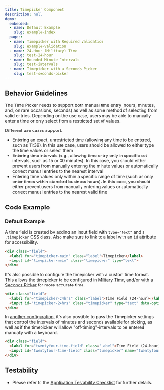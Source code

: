 ```yaml
---
title: Timepicker Component
description: null
demo:
  embedded:
  - name: Default Example
    slug: example-index
  pages:
  - name: Timepicker with Required Validation
    slug: example-validation
  - name: 24-Hour (Military) Time
    slug: test-24-hour
  - name: Rounded Minute Intervals
    slug: test-intervals
  - name: Timepicker with a Seconds Picker
    slug: test-seconds-picker
---
```

## Behavior Guidelines

The Time Picker needs to support both manual time entry (hours, minutes, and, on rare occasions, seconds) as well as some method of selecting from valid entries. Depending on the use case, users may be able to manually enter a time or only select from a restricted set of values.

Different use cases support:

- Entering an exact, unrestricted time (allowing any time to be entered, such as 11:39). In this use case, users should be allowed to either type the time values or select them
- Entering time intervals (e.g., allowing time entry only in specific set intervals, such as 15 or 30 minutes). In this case, you should either prevent users from manually entering the minute values or automatically correct manual entries to the nearest interval
- Entering time values only within a specific range of time (such as only enter times within standard business hours). In this case, you should either prevent users from manually entering values or automatically correct manual entries to the nearest valid time

## Code Example

### Default Example

A time field is created by adding an input field with `type="text"` and a `.timepicker` CSS class. Also make sure to link to a label with an `id` attribute for accessibility.

```html
<div class="field">
  <label for="timepicker-main" class="label">Timepicker</label>
  <input id="timepicker-main" class="timepicker" type="text">
</div>
```

It's also possible to configure the timepicker with a custom time format.  This allows the timepicker to be configured in [Military Time](https://design.infor.com/code/ids-enterprise/latest/demo/timepicker/example-24-hour?font=source-sans), and/or with a [Seconds Picker](https://design.infor.com/code/ids-enterprise/latest/demo/timepicker/example-seconds-picker?font=source-sans) for more accurate time.

```html
<div class="field">
  <label for="timepicker-24hrs" class="label">Time Field (24-hour)</label>
  <input id="timepicker-24hrs" class="timepicker" type="text" data-options='{ "timeFormat": "HH:mm" };' />
</div>
```

In [another configuration](https://design.infor.com/code/ids-enterprise/latest/demo/timepicker/example-intervals?font=source-sans), it's also possible to pass the Timepicker settings that control the intervals of minutes and seconds available for picking, as well as if the timepicker will allow "off-timing"-intervals to be entered manually with a keyboard.

```html
<div class="field">
  <label for="twentyfour-time-field" class="label">Time Field (24-hour)</label>
  <input id="twentyfour-time-field" class="timepicker" name="twentyfour-time-field" type="text" data-options='{ "minuteInterval": "10", "roundToInterval": "true"}' />
</div>
```

## Testability

- Please refer to the [Application Testability Checklist](https://design.infor.com/resources/application-testability-checklist) for further details.
